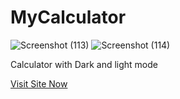 # MyCalculator
![Screenshot (113)](https://user-images.githubusercontent.com/87525399/187382153-0202d0cb-8e40-483f-9535-b1167df316c4.png)
![Screenshot (114)](https://user-images.githubusercontent.com/87525399/187382171-df29f466-d90f-41f0-9fb4-c0b8b6f7bee7.png)

Calculator with Dark and light mode

<a href="https://dhruvpandey08.github.io/MyCalculator/">Visit Site Now</a>

